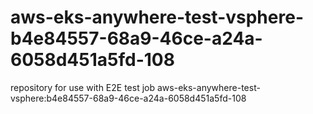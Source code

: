 # aws-eks-anywhere-test-vsphere-b4e84557-68a9-46ce-a24a-6058d451a5fd-108
repository for use with E2E test job aws-eks-anywhere-test-vsphere:b4e84557-68a9-46ce-a24a-6058d451a5fd-108
